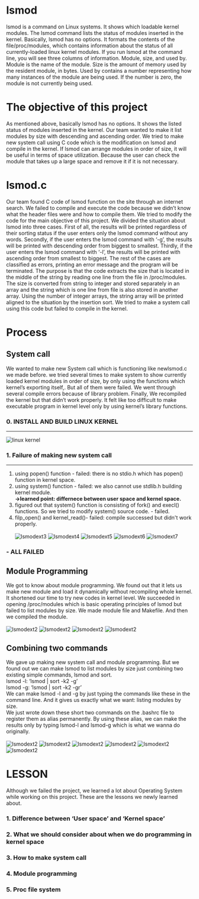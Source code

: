 # lsmod
 lsmod is a command on Linux systems. It shows which loadable kernel modules. The lsmod command lists the status of modules inserted in the kernel. Basically, lsmod has no options. It formats the contents of the file/proc/modules, which contains information about the status of all currently-loaded linux kernel modules. If you run lsmod at the command line, you will see three columns of information. Module, size, and used by. Module is the name of the module. Size is the amount of memory used by the resident module, in bytes. Used by contains a number representing how many instances of the module are being used. If the number is zero, the module is not currently being used.

# The objective of this project
 As mentioned above, basically lsmod has no options. It shows the listed status of modules inserted in the kernel. Our team wanted to make it list modules by size with descending and ascending order. We tried to make new system call using C code which is the modification on lsmod and compile in the kernel. If lsmod can arrange modules in order of size, it will be useful in terms of space utilization. Because the user can check the module that takes up a large space and remove it if it is not necessary.

# lsmod.c 
 Our team found C code of lsmod function on the site through an internet search. We failed to compile and execute the code because we didn’t know what the header files were and how to compile them. We tried to modify the code for the main objective of this project. We divided the situation about lsmod into three cases. First of all, the results will be printed regardless of their sorting status if the user enters only the lsmod command without any words. Secondly, if the user enters the lsmod command with ‘-g’, the results will be printed with descending order from biggest to smallest. Thirdly, if the user enters the lsmod command with ‘-l’, the results will be printed with ascending order from smallest to biggest. The rest of the cases are classified as errors, printing an error message and the program will be terminated. The purpose is that the code extracts the size that is located in the middle of the string by reading one line from the file in /proc/modules. The size is converted from string to integer and stored separately in an array and the string which is one line from file is also stored in another array. Using the number of integer arrays, the string array will be printed aligned to the situation by the insertion sort. We tried to make a system call using this code but failed to compile in the kernel.

# Process <br>
## System call <br>
 We wanted to make new System call which is functioning like newlsmod.c we made before. we tried several times to make system to show currently loaded kernel modules in order of size, by only using the functions which kernel’s exporting itself,. But all of them were failed. We went through several compile errors because of library problem. Finally, We recompiled the kernel but that didn’t work properly. It felt like too difficult to make executable program in kernel level only by using kernel’s library functions. <br>
 
### 0. INSTALL AND BUILD LINUX KERNEL
---
![linux kernel](./screenshot/20200426_150740_1.png) <br>

### 1. Failure of making new system call
---
1. using popen() function - failed: there is no stdio.h which has popen() function in kernel space. <br>
2. using system() function - failed: we also cannot use stdlib.h building kernel module. <br>
**->learned point: differnece between user space and kernel space.** <br>
3. figured out that system() function is consisting of fork() and execl() functions. So we tried to modify system() source code. - failed. <br>
4. filp_open() and kernel_read()- failed: compile successed but didn't work properly.<br><br>
![lsmodext3](./screenshot/20200426_150740_5.png)
![lsmodext4](./screenshot/20200426_150740_2.png)
![lsmodext5](./screenshot/20200426_150740_6.png)
![lsmodext6](./screenshot/20200426_150740_7.png)
![lsmodext7](./screenshot/20200426_150740_8.png)<br>
### - ALL FAILED

## Module Programming <br>
 We got to know about module programming. We found out that it lets us make new module and load it dynamically without recompiling whole kernel. It shortened our time to try new codes in kernel level. We succeeded in opening /proc/modules which is basic operating principles of lsmod but failed to list modules by size. We made module file and Makefile. And then we compiled the module. <br><br>
![lsmodext2](./screenshot/module1.png)
![lsmodext2](./screenshot/module2.png)
![lsmodext2](./screenshot/module3.png)
![lsmodext2](./screenshot/module4.png)

## Combining two commands
 We gave up making new system call and module programming. But we found out we can make lsmod to list modules by size just combining two existing simple commands, lsmod and sort. <br>
	lsmod -l: ‘lsmod | sort -k2 -g’ <br>
	lsmod -g: ‘lsmod | sort -k2 -gr’ <br>
 We can make lsmod -l and -g by just typing the commands like these in the command line. And it gives us exactly what we want: listing modules by size. <br>
 We just wrote down these short two commands on the .bashrc file to register them as alias permanently. By using these alias, we can make the results only by typing lsmod-l and lsmod-g which is what we wanna do originally. <br><br>
![lsmodext2](./screenshot/command1.png)
![lsmodext2](./screenshot/command2.png)
![lsmodext2](./screenshot/command3.png)
![lsmodext2](./screenshot/command4.png)
![lsmodext2](./screenshot/command5.png)
![lsmodext2](./screenshot/command6.png)

# LESSON <br>
 Although we failed the project, we learned a lot about Operating System while working on this project. These are the lessons we newly learned about. <br>
### 1. Difference between ‘User space’ and ‘Kernel space’
### 2. What we should consider about when we do programming in kernel space
### 3. How to make system call
### 4. Module programming
### 5. Proc file system

